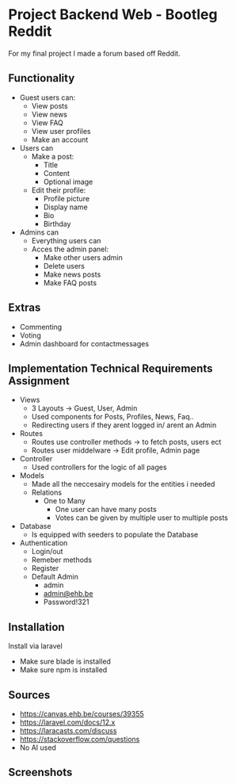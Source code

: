 
# Project Backend Web - Bootleg Reddit

For my final project I made a forum based off Reddit.


    

## Functionality

- Guest users can:
    - View posts
    - View news
    - View FAQ
    - View user profiles
    - Make an account
- Users can
    - Make a post:
        - Title
        - Content
        - Optional image
    - Edit their profile:
        - Profile picture
        - Display name
        - Bio
        - Birthday
- Admins can
    - Everything users can
    - Acces the admin panel:
        - Make other users admin
        - Delete users
        - Make news posts
        - Make FAQ posts

## Extras
- Commenting
- Voting
- Admin dashboard for contactmessages

## Implementation Technical Requirements Assignment
- Views
    - 3 Layouts -> Guest, User, Admin
    - Used components for Posts, Profiles, News, Faq..
    - Redirecting users if they arent logged in/ arent an Admin
- Routes
    - Routes use controller methods -> to fetch posts, users ect
    - Routes user middelware -> Edit profile, Admin page
- Controller
    - Used controllers for the logic of all pages
- Models
    - Made all the neccesairy models for the entities i needed
    - Relations
        - One to Many
            - One user can have many posts
            - Votes can be given by multiple user to multiple posts
- Database
    - Is equipped with seeders to populate the Database
- Authentication
    - Login/out
    - Remeber methods
    - Register
    - Default Admin
        - admin
        - admin@ehb.be
        - Password!321
## Installation

Install via laravel

- Make sure blade is installed
- Make sure npm is installed


    
## Sources
- https://canvas.ehb.be/courses/39355
- https://laravel.com/docs/12.x
- https://laracasts.com/discuss
- https://stackoverflow.com/questions
- No AI used
## Screenshots
